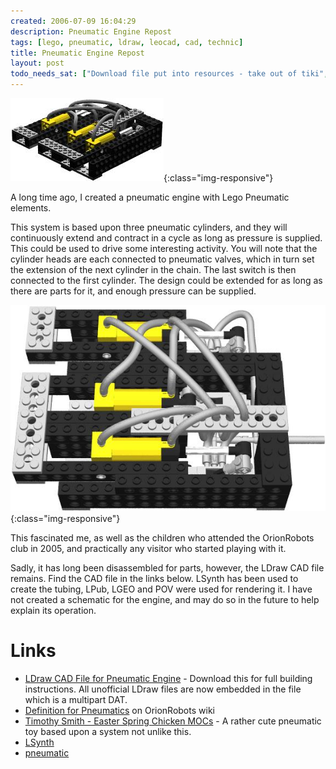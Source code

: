 ```yaml
---
created: 2006-07-09 16:04:29
description: Pneumatic Engine Repost
tags: [lego, pneumatic, ldraw, leocad, cad, technic]
title: Pneumatic Engine Repost
layout: post
todo_needs_sat: ["Download file put into resources - take out of tiki", "tiki image refs"]
---
```

![](/galleries/2006-07-09-pneumatic-engine-repost/PNEUMATICENGINE.jpg){:class="img-responsive"}

A long time ago, I created a pneumatic engine with Lego Pneumatic elements.

This system is based upon three pneumatic cylinders, and they will continuously extend and contract in a cycle as long as pressure is supplied. This could be used to drive some interesting activity. You will note that the cylinder heads are each connected to pneumatic valves, which in turn set the extension of the next cylinder in the chain. The last switch is then connected to the first cylinder. The design could be extended for as long as there are parts for it, and enough pressure can be supplied.

![](/galleries/2006-07-09-pneumatic-engine-repost/PneumaticEngineLSynth.jpg){:class="img-responsive"}

This fascinated me, as well as the children who attended the OrionRobots club in 2005, and practically any visitor who started playing with it.

Sadly, it has long been disassembled for parts, however, the LDraw CAD file remains. Find the CAD file in the links below. LSynth has been used to create the tubing, LPub, LGEO and POV were used for rendering it. I have not created a schematic for the engine, and may do so in the future to help explain its operation.

# Links

* [LDraw CAD File for Pneumatic Engine](http://orionrobots.co.uk/tiki-download_file.php?fileId=5) - Download this for full building instructions. All unofficial LDraw files are now embedded in the file which is a multipart DAT.
* [Definition for Pneumatics](Pneumatic "Use of air to operate and power actuators") on OrionRobots wiki
* [Timothy Smith - Easter Spring Chicken MOCs](http://www.maj.com/cgi-bin/gallery.cgi?f=109611) - A rather cute pneumatic toy based upon a system not unlike this.
* [LSynth](LSynth "LSynth")
* [pneumatic](Pneumatic "Use of air to operate and power actuators")
